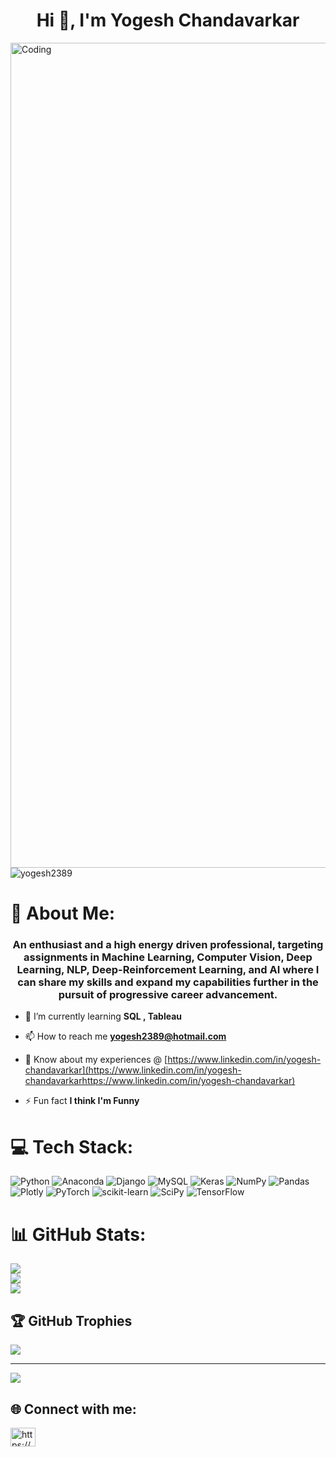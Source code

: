 
<h1 align="center">Hi 👋, I'm Yogesh Chandavarkar</h1>

<img align="right" alt="Coding" width="1320" src="https://code.org/images/ai/ailab.gif">

<p align="left"> <img src="https://komarev.com/ghpvc/?username=yogesh2389&label=Profile%20views&color=0e75b6&style=flat" alt="yogesh2389" /> </p>



# 💫 About Me:

<h3 align="center">An enthusiast and a high energy driven professional, targeting assignments in Machine Learning, Computer Vision, Deep Learning, NLP, Deep-Reinforcement Learning, and AI where I can share my skills and expand my capabilities further in the pursuit of progressive career advancement.</h3>

- 🌱 I’m currently learning **SQL , Tableau**

- 📫 How to reach me **yogesh2389@hotmail.com**

- 📄 Know about my experiences @ [https://www.linkedin.com/in/yogesh-chandavarkar](https://www.linkedin.com/in/yogesh-chandavarkarhttps://www.linkedin.com/in/yogesh-chandavarkar)

- ⚡ Fun fact **I think I'm Funny**


# 💻 Tech Stack:
![Python](https://img.shields.io/badge/python-3670A0?style=for-the-badge&logo=python&logoColor=ffdd54) ![Anaconda](https://img.shields.io/badge/Anaconda-%2344A833.svg?style=for-the-badge&logo=anaconda&logoColor=white) ![Django](https://img.shields.io/badge/django-%23092E20.svg?style=for-the-badge&logo=django&logoColor=white) ![MySQL](https://img.shields.io/badge/mysql-%2300f.svg?style=for-the-badge&logo=mysql&logoColor=white) ![Keras](https://img.shields.io/badge/Keras-%23D00000.svg?style=for-the-badge&logo=Keras&logoColor=white) ![NumPy](https://img.shields.io/badge/numpy-%23013243.svg?style=for-the-badge&logo=numpy&logoColor=white) ![Pandas](https://img.shields.io/badge/pandas-%23150458.svg?style=for-the-badge&logo=pandas&logoColor=white) ![Plotly](https://img.shields.io/badge/Plotly-%233F4F75.svg?style=for-the-badge&logo=plotly&logoColor=white) ![PyTorch](https://img.shields.io/badge/PyTorch-%23EE4C2C.svg?style=for-the-badge&logo=PyTorch&logoColor=white) ![scikit-learn](https://img.shields.io/badge/scikit--learn-%23F7931E.svg?style=for-the-badge&logo=scikit-learn&logoColor=white) ![SciPy](https://img.shields.io/badge/SciPy-%230C55A5.svg?style=for-the-badge&logo=scipy&logoColor=%white) ![TensorFlow](https://img.shields.io/badge/TensorFlow-%23FF6F00.svg?style=for-the-badge&logo=TensorFlow&logoColor=white)

# 📊 GitHub Stats:
![](https://github-readme-stats.vercel.app/api?username=yogesh2389&theme=radical&hide_border=false&include_all_commits=false&count_private=true)<br/>
![](https://github-readme-streak-stats.herokuapp.com/?user=yogesh2389&theme=radical&hide_border=false)<br/>
![](https://github-readme-stats.vercel.app/api/top-langs/?username=yogesh2389&theme=radical&hide_border=false&include_all_commits=false&count_private=true&layout=compact)

## 🏆 GitHub Trophies
![](https://github-profile-trophy.vercel.app/?username=yogesh2389&theme=radical&no-frame=false&no-bg=true&margin-w=4)

---
[![](https://visitcount.itsvg.in/api?id=yogesh2389&icon=0&color=0)](https://visitcount.itsvg.in)




## 🌐 Connect with me:

<p align="left">
<a href="https://linkedin.com/in/https://www.linkedin.com/in/yogesh-chandavarkar" target="blank"><img align="center" src="https://raw.githubusercontent.com/rahuldkjain/github-profile-readme-generator/master/src/images/icons/Social/linked-in-alt.svg" alt="https://www.linkedin.com/in/yogesh-chandavarkar" height="30" width="40" /></a>
</p>




